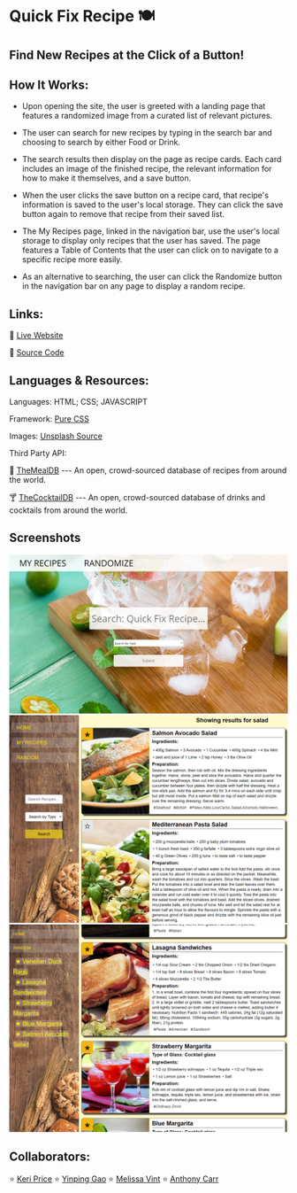 # Quick Fix Recipe 🍽️

## Find New Recipes at the Click of a Button!

## How It Works:

* Upon opening the site, the user is greeted with a landing page that features a randomized image from a curated list of relevant pictures.

* The user can search for new recipes by typing in the search bar and choosing to search by either Food or Drink.

* The search results then display on the page as recipe cards. Each card includes an image of the finished recipe, the relevant information for how to make it themselves, and a save button.

* When the user clicks the save button on a recipe card, that recipe's information is saved to the user's local storage. They can click the save button again to remove that recipe from their saved list.

* The My Recipes page, linked in the navigation bar, use the user's local storage to display only recipes that the user has saved. The page features a Table of Contents that the user can click on to navigate to a specific recipe more easily.

* As an alternative to searching, the user can click the Randomize button in the navigation bar on any page to display a random recipe.

## Links:

🍹 [Live Website](https://kerilp.github.io/quick-fix-recipe/)

🥪 [Source Code](https://github.com/kerilp/quick-fix-recipe)

## Languages & Resources:

Languages: HTML; CSS; JAVASCRIPT

Framework: [Pure CSS](https://purecss.io/)

Images: [Unsplash Source](https://source.unsplash.com/)

Third Party API:

🌮 [TheMealDB](https://www.themealdb.com/api.php) --- An open, crowd-sourced database of recipes from around the world.

🍸 [TheCocktailDB](https://www.thecocktaildb.com/api.php) --- An open, crowd-sourced database of drinks and cocktails from around the world.

## Screenshots
![Quick Fix Recipe Homepage](./assets/images/landing-page.png)
![Search Results Page Demo](./assets/images/search-results.png)
![My Recipes Page Demo](./assets/images/my-recipes.png)

## Collaborators: 

⭐ [Keri Price](https://github.com/kerilp)
⭐ [Yinping Gao](https://github.com/yinping-520)
⭐ [Melissa Vint](https://github.com/Mvint2647)
⭐ [Anthony Carr](https://github.com/acarr13)